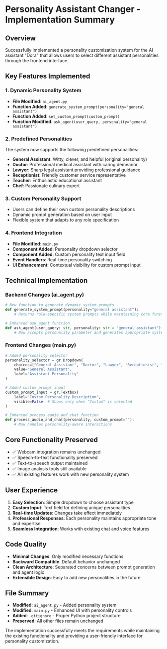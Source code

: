 # Personality Assistant Changer - Implementation Summary

## Overview
Successfully implemented a personality customization system for the AI assistant "Dora" that allows users to select different assistant personalities through the frontend interface.

## Key Features Implemented

### 1. Dynamic Personality System
- **File Modified**: `ai_agent.py`
- **Function Added**: `generate_system_prompt(personality="general assistant")`
- **Function Added**: `set_custom_prompt(custom_prompt)`
- **Function Modified**: `ask_agent(user_query, personality="general assistant")`

### 2. Predefined Personalities
The system now supports the following predefined personalities:
- **General Assistant**: Witty, clever, and helpful (original personality)
- **Doctor**: Professional medical assistant with caring demeanor
- **Lawyer**: Sharp legal assistant providing professional guidance
- **Receptionist**: Friendly customer service representative
- **Teacher**: Enthusiastic educational assistant
- **Chef**: Passionate culinary expert

### 3. Custom Personality Support
- Users can define their own custom personality descriptions
- Dynamic prompt generation based on user input
- Flexible system that adapts to any role specification

### 4. Frontend Integration
- **File Modified**: `main.py`
- **Component Added**: Personality dropdown selector
- **Component Added**: Custom personality text input field
- **Event Handlers**: Real-time personality switching
- **UI Enhancement**: Contextual visibility for custom prompt input

## Technical Implementation

### Backend Changes (ai_agent.py)
```python
# New function to generate dynamic system prompts
def generate_system_prompt(personality="general assistant"):
    # Returns role-specific system prompts while maintaining core functionality

# Enhanced ask_agent function
def ask_agent(user_query: str, personality: str = "general assistant") -> str:
    # Now accepts personality parameter and generates appropriate system prompt
```

### Frontend Changes (main.py)
```python
# Added personality selector
personality_selector = gr.Dropdown(
    choices=["General Assistant", "Doctor", "Lawyer", "Receptionist", "Teacher", "Chef", "Custom"],
    value="General Assistant",
    label="Assistant Personality"
)

# Added custom prompt input
custom_prompt_input = gr.Textbox(
    label="Custom Personality Description",
    visible=False  # Shows only when "Custom" is selected
)

# Enhanced process_audio_and_chat function
def process_audio_and_chat(personality, custom_prompt=""):
    # Now handles personality-aware interactions
```

## Core Functionality Preserved
- ✅ Webcam integration remains unchanged
- ✅ Speech-to-text functionality preserved
- ✅ Text-to-speech output maintained
- ✅ Image analysis tools still available
- ✅ All existing features work with new personality system

## User Experience
1. **Easy Selection**: Simple dropdown to choose assistant type
2. **Custom Input**: Text field for defining unique personalities
3. **Real-time Updates**: Changes take effect immediately
4. **Professional Responses**: Each personality maintains appropriate tone and expertise
5. **Seamless Integration**: Works with existing chat and voice features

## Code Quality
- **Minimal Changes**: Only modified necessary functions
- **Backward Compatible**: Default behavior unchanged
- **Clean Architecture**: Separated concerns between prompt generation and agent logic
- **Extensible Design**: Easy to add new personalities in the future

## File Summary
- **Modified**: `ai_agent.py` - Added personality system
- **Modified**: `main.py` - Enhanced UI with personality controls
- **Added**: `.gitignore` - Proper Python project structure
- **Preserved**: All other files remain unchanged

The implementation successfully meets the requirements while maintaining the existing functionality and providing a user-friendly interface for personality customization.